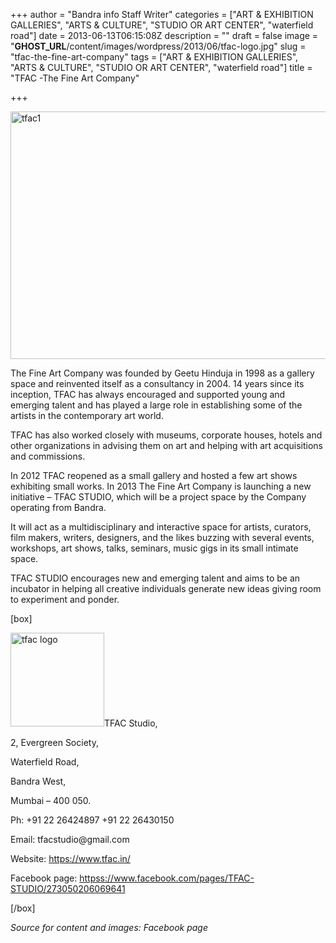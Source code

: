 +++
author = "Bandra info Staff Writer"
categories = ["ART &amp; EXHIBITION GALLERIES", "ARTS &amp; CULTURE", "STUDIO OR ART CENTER", "waterfield road"]
date = 2013-06-13T06:15:08Z
description = ""
draft = false
image = "__GHOST_URL__/content/images/wordpress/2013/06/tfac-logo.jpg"
slug = "tfac-the-fine-art-company"
tags = ["ART &amp; EXHIBITION GALLERIES", "ARTS &amp; CULTURE", "STUDIO OR ART CENTER", "waterfield road"]
title = "TFAC -The Fine Art Company"

+++


<p><a href="https://i1.wp.com/bandra.info/wp-content/uploads/2013/06/tfac1.jpg?ssl=1"><img loading="lazy" class="size-full wp-image-3132 aligncenter" alt="tfac1" src="https://i1.wp.com/bandra.info/wp-content/uploads/2013/06/tfac1.jpg?resize=599%2C396&#038;ssl=1" width="599" height="396" srcset="https://i1.wp.com/bandra.info/wp-content/uploads/2013/06/tfac1.jpg?w=599&amp;ssl=1 599w, https://i1.wp.com/bandra.info/wp-content/uploads/2013/06/tfac1.jpg?resize=300%2C198&amp;ssl=1 300w" sizes="(max-width: 599px) 100vw, 599px" data-recalc-dims="1" /></a></p>
<p>The Fine Art Company was founded by Geetu Hinduja in 1998 as a gallery space and reinvented itself as a consultancy in 2004. 14 years since its inception, TFAC has always encouraged and supported young and emerging talent and has played a large role in establishing some of the artists in the contemporary art world.</p>
<p>TFAC has also worked closely with museums, corporate houses, hotels and other organizations in advising them on art and helping with art acquisitions and commissions.</p>
<p>In 2012 TFAC reopened as a small gallery and hosted a few art shows exhibiting small works. In 2013 The Fine Art Company is launching a new initiative &#8211; TFAC STUDIO, which will be a project space by the Company operating from Bandra.</p>
<p>It will act as a multidisciplinary and interactive space for artists, curators, film makers, writers, designers, and the likes buzzing with several events, workshops, art shows, talks, seminars, music gigs in its small intimate space.</p>
<p>TFAC STUDIO encourages new and emerging talent and aims to be an incubator in helping all creative individuals generate new ideas giving room to experiment and ponder.</p>
<p>[box]</p>
<p><a href="https://i1.wp.com/bandra.info/wp-content/uploads/2013/06/tfac-logo.jpg?ssl=1"><img loading="lazy" class="size-thumbnail wp-image-3131 alignright" alt="tfac logo" src="https://i1.wp.com/bandra.info/wp-content/uploads/2013/06/tfac-logo.jpg?resize=150%2C150&#038;ssl=1" width="150" height="150" srcset="https://i1.wp.com/bandra.info/wp-content/uploads/2013/06/tfac-logo.jpg?resize=150%2C150&amp;ssl=1 150w, https://i1.wp.com/bandra.info/wp-content/uploads/2013/06/tfac-logo.jpg?zoom=2&amp;resize=150%2C150&amp;ssl=1 300w" sizes="(max-width: 150px) 100vw, 150px" data-recalc-dims="1" /></a>TFAC Studio,</p>
<p>2, Evergreen Society,</p>
<p>Waterfield Road,</p>
<p>Bandra West,</p>
<p>Mumbai – 400 050.</p>
<p>Ph: +91 22 26424897 +91 22 26430150</p>
<p>Email: tfacstudio@gmail.com</p>
<p>Website: <a href="https://www.tfac.in/">https://www.tfac.in/</a></p>
<p>Facebook page: <a href="httpss://www.facebook.com/pages/TFAC-STUDIO/273050206069641">httpss://www.facebook.com/pages/TFAC-STUDIO/273050206069641</a></p>
<p>[/box]</p>
<p><em>Source for content and images: Facebook page</em></p>



